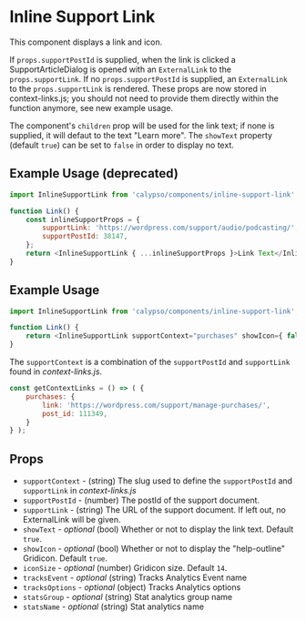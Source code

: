 # Inline Support Link

This component displays a link and icon. 

If `props.supportPostId` is supplied, when the link is clicked a SupportArticleDialog is opened with an `ExternalLink` to the `props.supportLink`. If no `props.supportPostId` is supplied, an `ExternalLink` to the `props.supportLink` is rendered. These props are now stored in context-links.js; you should not need to provide them directly within the function anymore, see new example usage.

The component's `children` prop will be used for the link text; if none is supplied, it will defaut to the text "Learn more". The `showText` property (default `true`) can be set to `false` in order to display no text.



## Example Usage (deprecated)

```js
import InlineSupportLink from 'calypso/components/inline-support-link';

function Link() {
	const inlineSupportProps = {
		supportLink: 'https://wordpress.com/support/audio/podcasting/',
		supportPostId: 38147,
	};
	return <InlineSupportLink { ...inlineSupportProps }>Link Text</InlineSupportLink>;
}
```

## Example Usage

```js
import InlineSupportLink from 'calypso/components/inline-support-link';

function Link() {
	return <InlineSupportLink supportContext="purchases" showIcon={ false } />
}
```

The `supportContext` is a combination of the `supportPostId` and `supportLink` found in _context-links.js_.

```js
const getContextLinks = () => ( {
	purchases: {
		link: 'https://wordpress.com/support/manage-purchases/',
		post_id: 111349,
	}
} );
```


## Props

- `supportContext` - (string) The slug used to define the `supportPostId` and `supportLink` in _context-links.js_
- `supportPostId` - (number) The postId of the support document.
- `supportLink` - (string) The URL of the support document. If left out, no ExternalLink will be given.
- `showText` - _optional_ (bool) Whether or not to display the link text. Default `true`.
- `showIcon` - _optional_ (bool) Whether or not to display the "help-outline" Gridicon. Default `true`.
- `iconSize` - _optional_ (number) Gridicon size. Default `14`.
- `tracksEvent` - _optional_ (string) Tracks Analytics Event name
- `tracksOptions` - _optional_ (object) Tracks Analytics options
- `statsGroup` - _optional_ (string) Stat analytics group name
- `statsName` - _optional_ (string) Stat analytics name